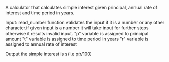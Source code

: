 A calculator that calculates simple interest given principal, annual rate of interest and time period in years.

Input:
read_number function validates the input if it is a number or any other character.if given input is a number it will take input for further steps otherwise it results invalid input.
   "p" variable is assigned to principal amount
   "t" variable is assigned to  time period in years
   "r" variable is assigned to annual rate of interest

Output
   the simple interest is  s(i.e p*t*r/100)
